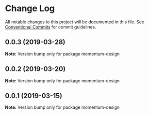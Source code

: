 # Change Log

All notable changes to this project will be documented in this file.
See [Conventional Commits](https://conventionalcommits.org) for commit guidelines.

## 0.0.3 (2019-03-28)

**Note:** Version bump only for package momentum-design





## 0.0.2 (2019-03-20)

**Note:** Version bump only for package momentum-design





## 0.0.1 (2019-03-15)

**Note:** Version bump only for package momentum-design
